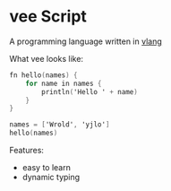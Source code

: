 # vee Script
A programming language written in [vlang](https://vlang.io/)

What vee looks like:
```v
fn hello(names) {
    for name in names {
        println('Hello ' + name)
    }
}

names = ['Wrold', 'yjlo']
hello(names)
```

Features:
- easy to learn
- dynamic typing

